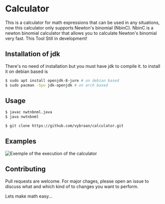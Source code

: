 # Calculator
This is a calculator for math expressions that can be used in any situations, now this calculator only supports Newton's binomial (NbinC).
NbinC is a newton binomial calculator that allows you to calculate Newton's binomial very fast. This Tool Still in development!

## Installation of jdk
There's no need of installation but you must have jdk to compile it.
to install it on debian based is
```bash
$ sudo apt install openjdk-8-jure # on debian based 
$ sudo pacman -Syu jdk-openjdk # on arch based 
```
## Usage
```bash
$ javac nwtnbnml.java
$ java nwtnbnml
```
```bash
$ git clone https://github.com/vybraan/calculator.git
```
## Examples
![Exemple of the execution of the calculator](https://raw.githubusercontent.com/vybraan/calculator/main/src/example.png)


## Contributing
Pull requests are welcome. For major chages, please open an issue to discuss what and which kind of to changes you want to perform.

Lets make math easy...
